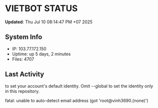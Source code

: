 # VIETBOT STATUS
**Updated**: Thu Jul 10 08:14:47 PM +07 2025

## System Info
- IP: 103.77.172.150
- Uptime: up 5 days, 2 minutes
- Files: 4707

## Last Activity

to set your account's default identity.
Omit --global to set the identity only in this repository.

fatal: unable to auto-detect email address (got 'root@vinh3690.(none)')
